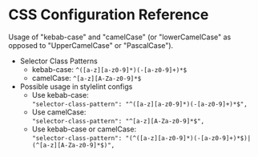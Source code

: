 # CSS Configuration Reference

Usage of "kebab-case" and "camelCase" (or "lowerCamelCase" as opposed to
"UpperCamelCase" or "PascalCase").

* Selector Class Patterns
  * kebab-case: `^([a-z][a-z0-9]*)(-[a-z0-9]+)*$`
  * camelCase:  `^[a-z][A-Za-z0-9]*$`
* Possible usage in stylelint configs
  * Use kebab-case:  
    `"selector-class-pattern": "^([a-z][a-z0-9]*)(-[a-z0-9]+)*$",`
  * Use camelCase:  
    `"selector-class-pattern": "^[a-z][A-Za-z0-9]*$",`
  * Use kebab-case or camelCase:  
    `"selector-class-pattern": "(^([a-z][a-z0-9]*)(-[a-z0-9]+)*$)|(^[a-z][A-Za-z0-9]*$)",`

